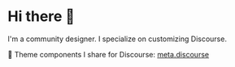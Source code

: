 # Hi there 👋

I'm a community designer. I specialize on customizing  Discourse. 

🎨 Theme components I share for Discourse: [meta.discourse](https://meta.discourse.org/search?expanded=false&q=%23theme-component%20%40nolo%20in%3Afirst)
